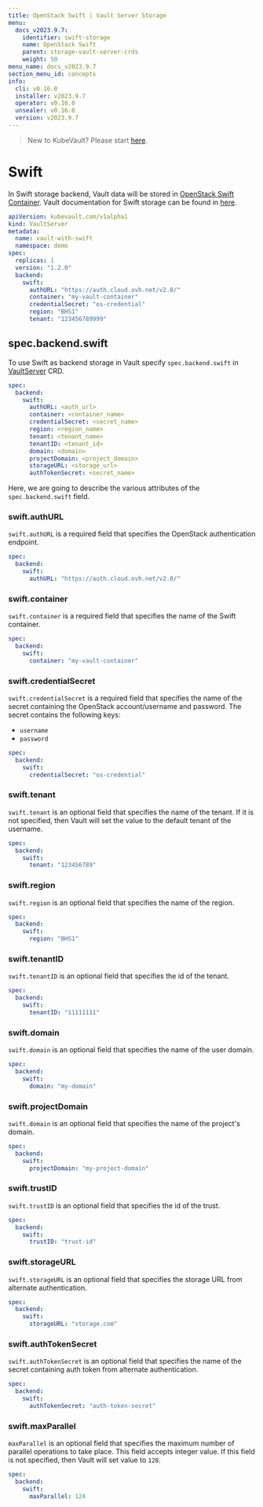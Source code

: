 ```yaml
---
title: OpenStack Swift | Vault Server Storage
menu:
  docs_v2023.9.7:
    identifier: swift-storage
    name: OpenStack Swift
    parent: storage-vault-server-crds
    weight: 50
menu_name: docs_v2023.9.7
section_menu_id: concepts
info:
  cli: v0.16.0
  installer: v2023.9.7
  operator: v0.16.0
  unsealer: v0.16.0
  version: v2023.9.7
---
```


> New to KubeVault? Please start [here](/docs/v2023.9.7/concepts/README).

# Swift

In Swift storage backend, Vault data will be stored in [OpenStack Swift Container](http://docs.openstack.org/developer/swift/). Vault documentation for Swift storage can be found in [here](https://www.vaultproject.io/docs/configuration/storage/swift.html).

```yaml
apiVersion: kubevault.com/v1alpha1
kind: VaultServer
metadata:
  name: vault-with-swift
  namespace: demo
spec:
  replicas: 1
  version: "1.2.0"
  backend:
    swift:
      authURL: "https://auth.cloud.ovh.net/v2.0/"
      container: "my-vault-container"
      credentialSecret: "os-credential"
      region: "BHS1"
      tenant: "123456789999"
```

## spec.backend.swift

To use Swift as backend storage in Vault specify `spec.backend.swift` in [VaultServer](/docs/v2023.9.7/concepts/vault-server-crds/vaultserver) CRD.

```yaml
spec:
  backend:
    swift:
      authURL: <auth_url>
      container: <container_name>
      credentialSecret: <secret_name>
      region: <region_name>
      tenant: <tenant_name>
      tenantID: <tenant_id>
      domain: <domain>
      projectDomain: <project_domain>
      storageURL: <storage_url>
      authTokenSecret: <secret_name>
```

Here, we are going to describe the various attributes of the `spec.backend.swift` field.

### swift.authURL

`swift.authURL` is a required field that specifies the OpenStack authentication endpoint.

```yaml
spec:
  backend:
    swift:
      authURL: "https://auth.cloud.ovh.net/v2.0/"
```

### swift.container

`swift.container` is a required field that specifies the name of the Swift container.

```yaml
spec:
  backend:
    swift:
      container: "my-vault-container"
```

### swift.credentialSecret

`swift.credentialSecret` is a required field that specifies the name of the secret containing the OpenStack account/username and password. The secret contains the following keys:

- `username`
- `password`

```yaml
spec:
  backend:
    swift:
      credentialSecret: "os-credential"
```

### swift.tenant

`swift.tenant` is an optional field that specifies the name of the tenant. If it is not specified, then Vault will set the value to the default tenant of the username.

```yaml
spec:
  backend:
    swift:
      tenant: "123456789"
```

### swift.region

`swift.region` is an optional field that specifies the name of the region.

```yaml
spec:
  backend:
    swift:
      region: "BHS1"
```

### swift.tenantID

`swift.tenantID` is an optional field that specifies the id of the tenant.

```yaml
spec:
  backend:
    swift:
      tenantID: "11111111"
```

### swift.domain

`swift.domain` is an optional field that specifies the name of the user domain.

```yaml
spec:
  backend:
    swift:
      domain: "my-domain"
```

### swift.projectDomain

`swift.domain` is an optional field that specifies the name of the project's domain.

```yaml
spec:
  backend:
    swift:
      projectDomain: "my-project-domain"
```

### swift.trustID

`swift.trustID` is an optional field that specifies the id of the trust.

```yaml
spec:
  backend:
    swift:
      trustID: "trust-id"
```

### swift.storageURL

`swift.storageURL` is an optional field that specifies the storage URL from alternate authentication.

```yaml
spec:
  backend:
    swift:
      storageURL: "storage.com"
```

### swift.authTokenSecret

`swift.authTokenSecret` is an optional field that specifies the name of the secret containing auth token from alternate authentication.

```yaml
spec:
  backend:
    swift:
      authTokenSecret: "auth-token-secret"
```

### swift.maxParallel

`maxParallel` is an optional field that specifies the maximum number of parallel operations to take place. This field accepts integer value. If this field is not specified, then Vault will set value to `128`.

```yaml
spec:
  backend:
    swift:
      maxParallel: 124
```
